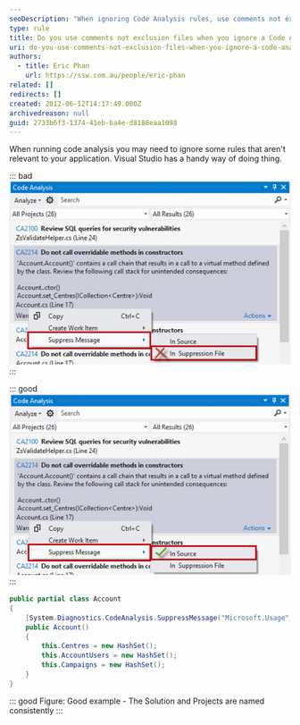 ```yaml
---
seoDescription: "When ignoring Code Analysis rules, use comments not exclusion files to suppress unnecessary warnings and improve code maintainability."
type: rule
title: Do you use comments not exclusion files when you ignore a Code Analysis rule?
uri: do-you-use-comments-not-exclusion-files-when-you-ignore-a-code-analysis-rule
authors:
  - title: Eric Phan
    url: https://ssw.com.au/people/eric-phan
related: []
redirects: []
created: 2012-06-12T14:17:49.000Z
archivedreason: null
guid: 2733b6f3-1374-41eb-ba4e-d8188eaa1098
---
```


When running code analysis you may need to ignore some rules that aren't relevant to your application. Visual Studio has a handy way of doing thing. 
<!--endintro-->

::: bad
![Figure: Bad example -](code-analysis-bad-example.jpg)
:::

::: good
![Figure: Good example - The Solution and Projects are named consistently](code-analysis-good-example.jpg)
:::

```cs
public partial class Account
{
    [System.Diagnostics.CodeAnalysis.SuppressMessage("Microsoft.Usage", "CA2214:DoNotCallOverridableMethodsInConstructors", Justification="Gold Plating")]
    public Account()
    {
        this.Centres = new HashSet();
        this.AccountUsers = new HashSet();
        this.Campaigns = new HashSet();
    }
}
```
::: good
Figure: Good example - The Solution and Projects are named consistently
:::
